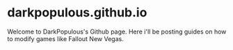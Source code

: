# darkpopulous.github.io
Welcome to DarkPopulous's Github page. Here i'll be posting guides on how to modify games like Fallout New Vegas.
